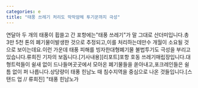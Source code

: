 ```yaml
---
categories: e
title: "태풍 쓰레기 처리도 막막얌체 투기꾼까지 극성"
---
```

연달아 두 개의 태풍이 휩쓸고 간 포항에는"태풍 쓰레기"가 말 그대로 산더미입니다.총 3만 5천 톤의 폐기물이발생한 것으로 추정되고,이를 처리하는데만수 개월이 소요될 것으로 보이는데요.이런 가운데 태풍 피해를 빙자한대형폐기물 불법투기도 극성을 부리고 있습니다.류희진 기자의 보돕니다.[기사내용][리포트]포항 호동 쓰레기매립장입니다.대형트럭들이 쉴새 없이 드나들며곳곳에서 모아온 폐기물들을 쏟아내고,포크레인들은 쉴틈 없이 퍼 나릅니다.상당량이 태풍 힌남노 때 침수지역을 중심으로 나온 것들입니다.[스탠드 업 // 류희진] "태풍 힌남노가